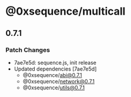 # @0xsequence/multicall

## 0.7.1
### Patch Changes

- 7ae7e5d: sequence.js, init release
- Updated dependencies [7ae7e5d]
  - @0xsequence/abi@0.7.1
  - @0xsequence/network@0.7.1
  - @0xsequence/utils@0.7.1
